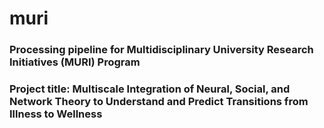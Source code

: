 # muri

### Processing pipeline for Multidisciplinary University Research Initiatives (MURI) Program
### Project title: Multiscale Integration of Neural, Social, and Network Theory to Understand and Predict Transitions from Illness to Wellness


